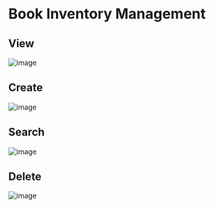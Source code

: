 # Book Inventory Management

## View
![image](https://github.com/user-attachments/assets/aff94598-b6d1-4bc5-8c59-599fa5092d5b)
## Create
![image](https://github.com/user-attachments/assets/230766ef-3f28-4ddc-b5c0-6be57b608bf6)
## Search
![image](https://github.com/user-attachments/assets/aa75bf79-0918-4e11-a985-7794ea6eaf4e)
## Delete
![image](https://github.com/user-attachments/assets/55c1a870-9b94-41e4-bba4-eb7930e9339a)
